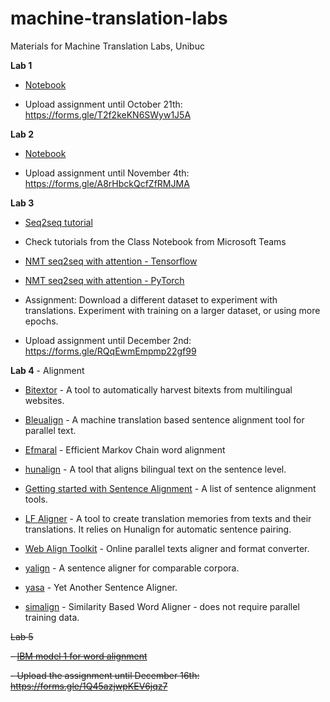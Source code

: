 # machine-translation-labs
Materials for Machine Translation Labs, Unibuc

**Lab 1** 

- [Notebook](https://github.com/bucuram/machine-translation-labs/blob/main/Lab1_MT.ipynb)

- Upload assignment until October 21th: https://forms.gle/T2f2keKN6SWyw1J5A

**Lab 2**

- [Notebook](https://github.com/bucuram/machine-translation-labs/blob/main/Lab2_MT.ipynb)

- Upload assignment until November 4th: https://forms.gle/A8rHbckQcfZfRMJMA

**Lab 3**

- [Seq2seq tutorial](https://jalammar.github.io/visualizing-neural-machine-translation-mechanics-of-seq2seq-models-with-attention/)

- Check tutorials from the Class Notebook from Microsoft Teams

- [NMT seq2seq with attention - Tensorflow](https://www.tensorflow.org/text/tutorials/nmt_with_attention)

- [NMT seq2seq with attention - PyTorch](https://pytorch.org/tutorials/intermediate/seq2seq_translation_tutorial.html)

- Assignment: Download a different dataset to experiment with translations. Experiment with training on a larger dataset, or using more epochs.

- Upload assignment until December 2nd: https://forms.gle/RQqEwmEmpmp22gf99

**Lab 4** - Alignment

- [Bitextor](https://github.com/bitextor/bitextor) - A tool to automatically harvest bitexts from multilingual websites. 

- [Bleualign](https://github.com/rsennrich/Bleualign) - A machine translation based sentence alignment tool for parallel text.

- [Efmaral](https://github.com/robertostling/efmaral) - Efficient Markov Chain word alignment

- [hunalign](https://github.com/danielvarga/hunalign) - A tool that aligns bilingual text on the sentence level.

- [Getting started with Sentence Alignment](https://textprocessing.org/getting-started-with-sentence-alignment) - A list of sentence alignment tools.

- [LF Aligner](https://sourceforge.net/projects/aligner/) - A tool to create translation memories from texts and their translations. It relies on Hunalign for automatic sentence pairing.

- [Web Align Toolkit](http://phraseotext.univ-grenoble-alpes.fr/webAlignToolkit/) - Online parallel texts aligner and format converter.

- [yalign](https://github.com/machinalis/yalign) - A sentence aligner for comparable corpora.

- [yasa](http://rali.iro.umontreal.ca/rali/?q=en/yasa) - Yet Another Sentence Aligner.

- [simalign](https://github.com/cisnlp/simalign) - Similarity Based Word Aligner - does not require parallel training data.

~~Lab 5~~

~~- [IBM model 1 for word alignment](https://github.com/bucuram/machine-translation-labs/blob/main/Lab5_MT.ipynb)~~

~~- Upload the assignment until December 16th: https://forms.gle/1Q45azjwpKEV6jqz7~~




